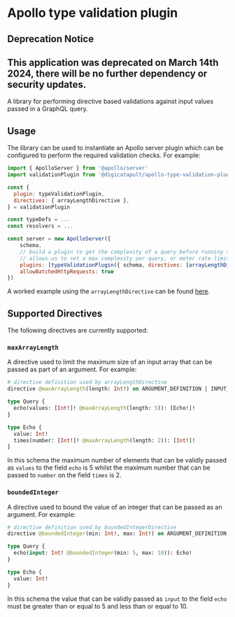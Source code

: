 # Apollo type validation plugin

## Deprecation Notice
This application was deprecated on March 14th 2024, there will be no further dependency or security updates.
---

A library for performing directive based validations against input values passed in a GraphQL query.

## Usage

The library can be used to instantiate an Apollo server plugin which can be configured to perform the required validation checks. For example:

```js
import { ApolloServer } from '@apollo/server'
import validationPlugin from '@digicatapult/apollo-type-validation-plugin'

const {
  plugin: typeValidationPlugin,
  directives: { arrayLengthDirective },
} = validationPlugin

const typeDefs = ...
const resolvers = ...

const server = new ApolloServer({
    schema,
    // build a plugin to get the complexity of a query before running the resolvers
    // allows us to set a max complexity per query, or meter rate-limiting by complexity
    plugins: [typeValidationPlugin({ schema, directives: [arrayLengthDirective()] })],
    allowBatchedHttpRequests: true
})
```

A worked example using the `arrayLengthDirective` can be found [here](./example).

## Supported Directives

The following directives are currently supported:

### `maxArrayLength`

A directive used to limit the maximum size of an input array that can be passed as part of an argument. For example:

```graphql
# directive definition used by arrayLengthDirective
directive @maxArrayLength(length: Int!) on ARGUMENT_DEFINITION | INPUT_FIELD_DEFINITION

type Query {
  echo(values: [Int!]! @maxArrayLength(length: 5)): [Echo!]!
}

type Echo {
  value: Int!
  times(number: [Int!]! @maxArrayLength(length: 2)): [Int!]!
}
```

In this schema the maximum number of elements that can be validly passed as `values` to the field `echo` is 5 whilst the maximum number that can be passed to `number` on the field `times` is 2.

### `boundedInteger`

A directive used to bound the value of an integer that can be passed as an argument. For example:

```graphql
# directive definition used by boundedIntegerDirective
directive @boundedInteger(min: Int!, max: Int!) on ARGUMENT_DEFINITION | INPUT_FIELD_DEFINITION

type Query {
  echo(input: Int! @boundedInteger(min: 5, max: 10)): Echo!
}

type Echo {
  value: Int!
}
```

In this schema the value that can be validly passed as `input` to the field `echo` must be greater than or equal to 5 and less than or equal to 10.
